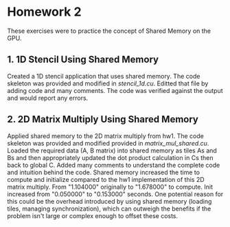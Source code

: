 # Homework 2

These exercises were to practice the concept of Shared Memory on the GPU.

## **1. 1D Stencil Using Shared Memory**

Created a 1D stencil application that uses shared memory. The code skeleton was provided and modified in *stencil_1d.cu*. Editted that file by adding code and many comments. The code was verified against the output and would report any errors.

## **2. 2D Matrix Multiply Using Shared Memory**

Applied shared memory to the 2D matrix multiply from hw1. The code skeleton was provided and modified provided in *matrix_mul_shared.cu*. Loaded the required data (A, B matrix) into shared memory as tiles As and Bs and then appropriately updated the dot product calculation in Cs then back to global C. Added many comments to understand the complete code and intuition behind the code. Shared memory increased the time to compute and initialize compared to the hw1 implementation of this 2D matrix multiply. From "1.104000" originally to "1.678000" to compute. Init increased from "0.050000" to "0.153000" seconds. One potential reason for this could be the overhead introduced by using shared memory (loading tiles, managing synchronization), which can outweigh the benefits if the problem isn't large or complex enough to offset these costs.
